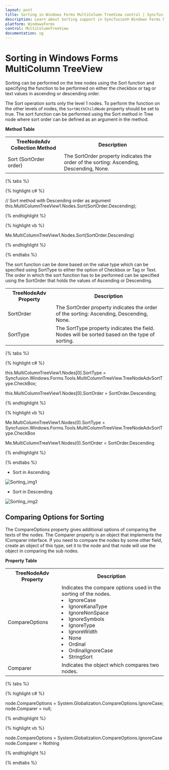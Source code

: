 ```yaml
---
layout: post
title: Sorting in Windows Forms MultiColumn TreeView control | Syncfusion
description: Learn about Sorting support in Syncfusion® Windows Forms MultiColumn TreeView control and more details.
platform: WindowsForms
control: MultiColumnTreeView
documentation: ug
---
```


# Sorting in Windows Forms MultiColumn TreeView
	
Sorting can be performed on the tree nodes using the Sort function and specifying the function to be performed on either the checkbox or tag or text values in ascending or descending order.

The Sort operation sorts only the level 1 nodes. To perform the function on the other levels of nodes, the `SortWithChildNode` property should be set to true. The sort function can be performed using the Sort method in Tree node where sort order can be defined as an argument in the method.

**Method Table**

<table>
<tr>
<th>
TreeNodeAdv Collection Method</th><th>
Description</th></tr>
<tr>
<td>
Sort (SortOrder order)</td><td>
The SortOrder property indicates the order of the sorting: Ascending, Descending, None.</td></tr>
</table>

{% tabs %}

{% highlight c# %}

// Sort method with Descending order as argument
this.MultiColumnTreeView1.Nodes.Sort(SortOrder.Descending);

{% endhighlight %}

{% highlight vb %}

Me.MultiColumnTreeView1.Nodes.Sort(SortOrder.Descending)

{% endhighlight %}

{% endtabs %}

The sort function can be done based on the value type which can be specified using SortType to either the option of Checkbox or Tag or Text. The order in which the sort function has to be performed can be specified using the SortOrder that holds the values of Ascending or Descending.

<table>
<tr>
<th>
TreeNodeAdv Property</th><th>
Description</th></tr>
<tr>
<td>
SortOrder</td><td>
The SortOrder property indicates the order of the sorting: Ascending, Descending, None.</td></tr>
<tr>
<td>
SortType</td><td>
The SortType property indicates the field. Nodes will be sorted based on the type of sorting.</td></tr>
</table>

{% tabs %}

{% highlight c# %}


this.MultiColumnTreeView1.Nodes[0].SortType = Syncfusion.Windows.Forms.Tools.MultiColumnTreeView.TreeNodeAdvSortType.CheckBox;

this.MultiColumnTreeView1.Nodes[0].SortOrder = SortOrder.Descending;

{% endhighlight %}

{% highlight vb %}

Me.MultiColumnTreeView1.Nodes(0).SortType = Syncfusion.Windows.Forms.Tools.MultiColumnTreeView.TreeNodeAdvSortType.CheckBox

Me.MultiColumnTreeView1.Nodes(0).SortOrder = SortOrder.Descending

{% endhighlight %}

{% endtabs %}

* Sort in Ascending 

![Sorting_img1](Sorting_Images/Sorting_img1.jpg)

* Sort in Descending

![Sorting_img2](Sorting_Images/Sorting_img2.jpg)

## Comparing Options for Sorting

The CompareOptions property gives additional options of comparing the texts of the nodes.
The Comparer property is an object that implements the IComparer interface. If you need to compare the nodes by some other field, create an object of this type, set it to the node and that node will use the object in comparing the sub nodes.

**Property Table**

<table>
<tr>
<th>
TreeNodeAdv Property</th><th>
Description</th></tr>
<tr>
<td>
CompareOptions</td><td>
Indicates the compare options used in the sorting of the nodes.
  <li>IgnoreCase</li>
  <li>IgnoreKanaType</li>
  <li>IgnoreNonSpace</li>
  <li>IgnoreSymbols</li>
  <li>IgnoreType</li>
  <li>IgnoreWidth</li>
  <li>None</li>
  <li>Ordinal</li>
  <li>OrdinalIgnoreCase</li>
  <li>StringSort </li>
</td></tr>
<tr>
<td>
Comparer</td><td>
Indicates the object which compares two nodes.</td></tr>
</table>

{% tabs %}

{% highlight c# %}

node.CompareOptions = System.Globalization.CompareOptions.IgnoreCase;
node.Comparer = null;

{% endhighlight %}

{% highlight vb %}

node.CompareOptions = System.Globalization.CompareOptions.IgnoreCase
node.Comparer = Nothing

{% endhighlight %}

{% endtabs %}
